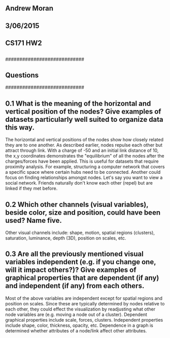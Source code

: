 ## Andrew Moran
## 3/06/2015
## CS171 HW2
##
############################
## Questions
############################
##
## 0.1 What is the meaning of the horizontal and vertical position of the nodes? Give examples of datasets particularly well suited to organize data this way.
The horizontal and vertical positions of the nodes show how closely related they are to one another.
As described earlier, nodes repulse each other but attract through link.  With a charge
of -50 and an initial link distance of 10, the x,y coordinates demonstrates the "equilibrium" of all the
nodes after the charges/forces have been applied.  This is useful for datasets that require proximity analysis.
For example, structuring a computer network that covers a specific space where certain hubs need to be connected.
Another could focus on finding relationships amongst nodes.  Let's say you want to view a social network.  Friends
naturally don't know each other (repel) but are linked if they met before.

## 0.2 Which other channels (visual variables), beside color, size and position, could have been used? Name five.
Other visual channels include: shape, motion, spatial regions (clusters), saturation, luminance, depth (3D), position on scales, etc.

## 0.3 Are all the previously mentioned visual variables independent (e.g. if you change one, will it impact others?)? Give examples of graphical properties that are dependent (if any) and independent (if any) from each others.
Most of the above variables are independent except for spatial regions and position on scales.  Since these
are typically determined by nodes relative to each other, they could effect the visualization by readjusting
what other node variables are (e.g. moving a node out of a cluster).  Dependent graphical properties include
scale, forces, clusters. Independent properties include shape, color, thickness, opacity, etc.  Dependence
in a graph is determined whether attributes of a node/link affect other attributes.






